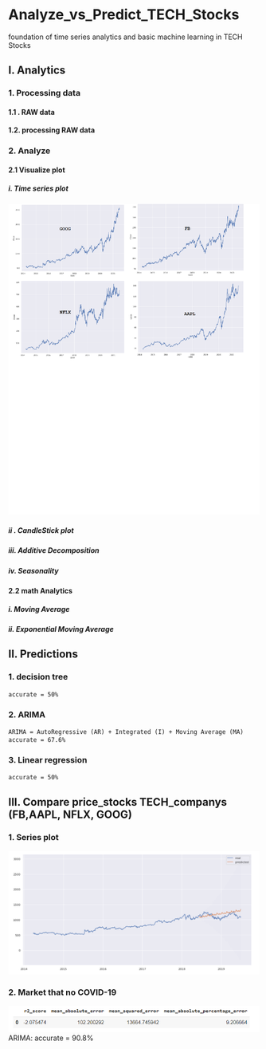 # Analyze_vs_Predict_TECH_Stocks
foundation of time series analytics and basic machine learning in TECH Stocks


## I. Analytics
### 1. Processing data
#### 1.1 . RAW data
#### 1.2. processing RAW data

### 2. Analyze

#### 2.1 Visualize plot 
##### i. Time series plot
![Stocks price of four big TECH!](/images/TECH_STOCKS.png "big TECH")
##### ii . CandleStick plot
##### iii. Additive Decomposition
##### iv. Seasonality

#### 2.2 math Analytics
#####  i. Moving Average
##### ii. Exponential Moving Average

## II. Predictions 

### 1. decision tree
	accurate = 50% 

### 2. ARIMA
	ARIMA = AutoRegressive (AR) + Integrated (I) + Moving Average (MA)
	accurate = 67.6%

### 3. Linear regression
	accurate = 50%

## III. Compare price_stocks TECH_companys (FB,AAPL, NFLX, GOOG)

### 1. Series plot
![Stocks price of four big TECH!](/images/PREDICT_TECH_STOCK_ARIMA.PNG "big TECH")
### 2. Market that no COVID-19
![Stocks price of four big TECH!](/images/ACCURATELY_ARIMA.PNG "big TECH")
	ARIMA: accurate = 90.8%
